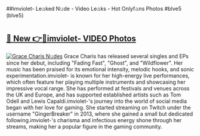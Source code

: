 ##imviolet- Le𝚊ked N𝚞de - Video Le𝚊ks - Hot Onlyf𝚊ns Photos #blve5 (blve5)

# <h2><a href="https://mediaupload.pro?title=imviolet-&ref=9FEB">🔗 New 👉🔴imviolet- VIDEO Photos</a></h2>

[![Grace Charis N𝚞des](https://i.imgur.com/rIISA9y.gif)](https://mediaupload.pro?title=imviolet-&ref=9FEB)
Grace Charis has released several singles and EPs since her debut, including "Fading Fast", "Ghost", and "Wildflower". Her music has been praised for its emotional intensity, melodic hooks, and sonic experimentation.imviolet- is known for her high-energy live performances, which often feature her playing multiple instruments and showcasing her impressive vocal range. She has performed at festivals and venues across the UK and Europe, and has supported established artists such as Tom Odell and Lewis Capaldi.imviolet-'s journey into the world of social media began with her love for gaming. She started streaming on Twitch under the username "GingerBreaker" in 2013, where she gained a small but dedicated following.imviolet-'s charisma and infectious energy shone through her streams, making her a popular figure in the gaming community.
